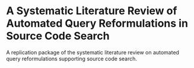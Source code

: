 # A Systematic Literature Review of Automated Query Reformulations in Source Code Search
A replication package of the systematic literature review on automated query reformulations supporting source code search.
